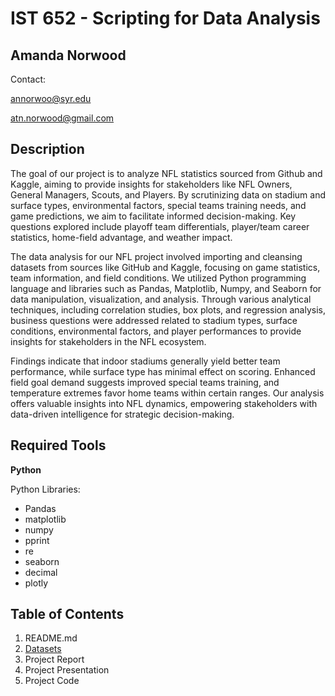 # IST 652 - Scripting for Data Analysis

## Amanda Norwood
Contact:

annorwoo@syr.edu

atn.norwood@gmail.com

## Description
The goal of our project is to analyze NFL statistics sourced from Github and Kaggle, aiming to provide insights for stakeholders like NFL Owners, General Managers, Scouts, and Players. By scrutinizing data on stadium and surface types, environmental factors, special teams training needs, and game predictions, we aim to facilitate informed decision-making. Key questions explored include playoff team differentials, player/team career statistics, home-field advantage, and weather impact. 

The data analysis for our NFL project involved importing and cleansing datasets from sources like GitHub and Kaggle, focusing on game statistics, team information, and field conditions. We utilized Python programming language and libraries such as Pandas, Matplotlib, Numpy, and Seaborn for data manipulation, visualization, and analysis. Through various analytical techniques, including correlation studies, box plots, and regression analysis, business questions were addressed related to stadium types, surface conditions, environmental factors, and player performances to provide insights for stakeholders in the NFL ecosystem.

Findings indicate that indoor stadiums generally yield better team performance, while surface type has minimal effect on scoring. Enhanced field goal demand suggests improved special teams training, and temperature extremes favor home teams within certain ranges. Our analysis offers valuable insights into NFL dynamics, empowering stakeholders with data-driven intelligence for strategic decision-making.

## Required Tools

**Python**

Python Libraries:
- Pandas
- matplotlib
- numpy
- pprint
- re
- seaborn
- decimal
- plotly


## Table of Contents

1. README.md
2. [Datasets](https://github.com/a-n7/Applied-Data-Science-Portfolio/tree/main/Projects/IST%20652%20-%20Scripting%20for%20Data%20Analysis/Datasets)
3. Project Report
4. Project Presentation
5. Project Code
